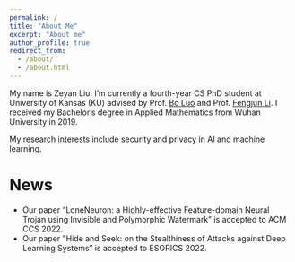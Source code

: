 ```yaml
---
permalink: /
title: "About Me"
excerpt: "About me"
author_profile: true
redirect_from: 
  - /about/
  - /about.html
---
```


My name is Zeyan Liu. I’m currently a fourth-year CS PhD student at University of Kansas (KU) advised by Prof. [Bo Luo](http://www.ittc.ku.edu/~bluo/) and Prof. [Fengjun Li](http://www.ittc.ku.edu/~fli/index.html). I received my Bachelor’s degree in Applied Mathematics from Wuhan University in 2019. 

My research interests include security and privacy in AI and machine learning.

News
======
* Our paper “LoneNeuron: a Highly-effective Feature-domain Neural Trojan using Invisible and Polymorphic Watermark” is accepted to ACM CCS 2022.
* Our paper "Hide and Seek: on the Stealthiness of Attacks against Deep Learning Systems” is accepted to ESORICS 2022.
